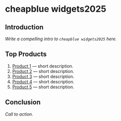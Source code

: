 # cheapblue widgets2025

## Introduction
*Write a compelling intro to `cheapblue widgets2025` here.*

## Top Products
1. [Product 1](AFFILIATE_LINK) — short description.
2. [Product 2](AFFILIATE_LINK) — short description.
3. [Product 3](AFFILIATE_LINK) — short description.
4. [Product 4](AFFILIATE_LINK) — short description.
5. [Product 5](AFFILIATE_LINK) — short description.

## Conclusion
*Call to action.*
